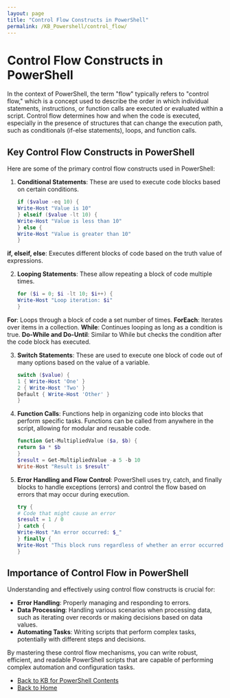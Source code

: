 ```yaml
---
layout: page
title: "Control Flow Constructs in PowerShell"
permalink: /KB_Powershell/control_flow/
---
```

# Control Flow Constructs in PowerShell

In the context of PowerShell, the term "flow" typically refers to "control flow," which is a concept used to describe the order in which individual statements, instructions, 
or function calls are executed or evaluated within a script. 
Control flow determines how and when the code is executed, especially in the presence of structures that can change the execution path, such as conditionals (if-else statements), loops, and function calls.

## Key Control Flow Constructs in PowerShell

Here are some of the primary control flow constructs used in PowerShell:

1. **Conditional Statements**: These are used to execute code blocks based on certain conditions.
   
    ```powershell
    if ($value -eq 10) {
    Write-Host "Value is 10"
    } elseif ($value -lt 10) {
    Write-Host "Value is less than 10"
    } else {
    Write-Host "Value is greater than 10"
    }
    ```

**if, elseif, else**: Executes different blocks of code based on the truth value of expressions.

2. **Looping Statements**: These allow repeating a block of code multiple times.
   
    ```powershell
    for ($i = 0; $i -lt 10; $i++) {
    Write-Host "Loop iteration: $i"
    }
    ```

**For**: Loops through a block of code a set number of times.
**ForEach**: Iterates over items in a collection.
**While**: Continues looping as long as a condition is true.
**Do-While and Do-Until**: Similar to While but checks the condition after the code block has executed.
  
3. **Switch Statements**: These are used to execute one block of code out of many options based on the value of a variable.
   
    ```powershell
    switch ($value) {
    1 { Write-Host 'One' }
    2 { Write-Host 'Two' }
    Default { Write-Host 'Other' }
    }
    ```

4. **Function Calls**: Functions help in organizing code into blocks that perform specific tasks. Functions can be called from anywhere in the script, allowing for modular and reusable code.
   
    ```powershell
    function Get-MultipliedValue ($a, $b) {
    return $a * $b
    }
    $result = Get-MultipliedValue -a 5 -b 10
    Write-Host "Result is $result"
    ```

5. **Error Handling and Flow Control**: PowerShell uses try, catch, and finally blocks to handle exceptions (errors) and control the flow based on errors that may occur during execution.
   
    ```powershell
    try {
    # Code that might cause an error
    $result = 1 / 0
    } catch {
    Write-Host "An error occurred: $_"
    } finally {
    Write-Host "This block runs regardless of whether an error occurred."
    }
    ```

## Importance of Control Flow in PowerShell

Understanding and effectively using control flow constructs is crucial for:
- **Error Handling**: Properly managing and responding to errors.
- **Data Processing**: Handling various scenarios when processing data, such as iterating over records or making decisions based on data values.
- **Automating Tasks**: Writing scripts that perform complex tasks, potentially with different steps and decisions.
  
By mastering these control flow mechanisms, you can write robust, efficient, and readable PowerShell scripts that are capable of performing complex automation and configuration tasks.
- [Back to KB for PowerShell Contents](https://dzmitry-h.github.io/personalbrand/KB_Powershell/)
- [Back to Home](https://dzmitry-h.github.io/personalbrand/)

